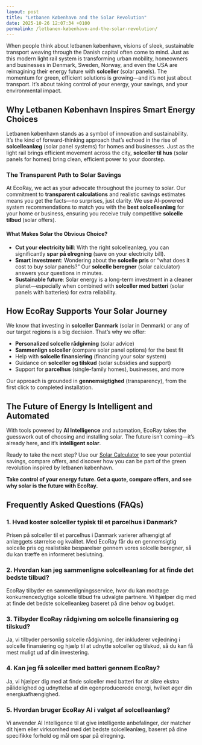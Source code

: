 ```yaml
---
layout: post
title: "Letbanen København and the Solar Revolution"
date: 2025-10-26 12:07:34 +0100
permalink: /letbanen-københavn-and-the-solar-revolution/
---
```

When people think about letbanen københavn, visions of sleek, sustainable transport weaving through the Danish capital often come to mind. Just as this modern light rail system is transforming urban mobility, homeowners and businesses in Denmark, Sweden, Norway, and even the USA are reimagining their energy future with **solceller** (solar panels). The momentum for green, efficient solutions is growing—and it’s not just about transport. It’s about taking control of your energy, your savings, and your environmental impact.

## Why Letbanen København Inspires Smart Energy Choices

Letbanen københavn stands as a symbol of innovation and sustainability. It’s the kind of forward-thinking approach that’s echoed in the rise of **solcelleanlæg** (solar panel systems) for homes and businesses. Just as the light rail brings efficient movement across the city, **solceller til hus** (solar panels for homes) bring clean, efficient power to your doorstep.

### The Transparent Path to Solar Savings

At EcoRay, we act as your advocate throughout the journey to solar. Our commitment to **transparent calculations** and realistic savings estimates means you get the facts—no surprises, just clarity. We use AI-powered system recommendations to match you with the **best solcelleanlæg** for your home or business, ensuring you receive truly competitive **solcelle tilbud** (solar offers).

#### What Makes Solar the Obvious Choice?

- **Cut your electricity bill**: With the right solcelleanlæg, you can significantly **spar på elregning** (save on your electricity bill).
- **Smart investment**: Wondering about the **solcelle pris** or “what does it cost to buy solar panels?” Our **solcelle beregner** (solar calculator) answers your questions in minutes.
- **Sustainable future**: Solar energy is a long-term investment in a cleaner planet—especially when combined with **solceller med batteri** (solar panels with batteries) for extra reliability.

## How EcoRay Supports Your Solar Journey

We know that investing in **solceller Danmark** (solar in Denmark) or any of our target regions is a big decision. That’s why we offer:

- **Personalized solcelle rådgivning** (solar advice)
- **Sammenlign solceller** (compare solar panel options) for the best fit
- Help with **solcelle finansiering** (financing your solar system)
- Guidance on **solceller og tilskud** (solar subsidies and support)
- Support for **parcelhus** (single-family homes), businesses, and more

Our approach is grounded in **gennemsigtighed** (transparency), from the first click to completed installation.

## The Future of Energy Is Intelligent and Automated

With tools powered by **AI Intelligence** and automation, EcoRay takes the guesswork out of choosing and installing solar. The future isn’t coming—it’s already here, and it’s **intelligent solar**.

Ready to take the next step? Use our [Solar Calculator](https://ecoray.dk/en/calculator) to see your potential savings, compare offers, and discover how you can be part of the green revolution inspired by letbanen københavn.

**Take control of your energy future. Get a quote, compare offers, and see why solar is the future with EcoRay.**

## Frequently Asked Questions (FAQs)

### 1. Hvad koster solceller typisk til et parcelhus i Danmark?
Prisen på solceller til et parcelhus i Danmark varierer afhængigt af anlæggets størrelse og kvalitet. Med EcoRay får du en gennemsigtig solcelle pris og realistiske besparelser gennem vores solcelle beregner, så du kan træffe en informeret beslutning.

### 2. Hvordan kan jeg sammenligne solcelleanlæg for at finde det bedste tilbud?
EcoRay tilbyder en sammenligningsservice, hvor du kan modtage konkurrencedygtige solcelle tilbud fra udvalgte partnere. Vi hjælper dig med at finde det bedste solcelleanlæg baseret på dine behov og budget.

### 3. Tilbyder EcoRay rådgivning om solcelle finansiering og tilskud?
Ja, vi tilbyder personlig solcelle rådgivning, der inkluderer vejledning i solcelle finansiering og hjælp til at udnytte solceller og tilskud, så du kan få mest muligt ud af din investering.

### 4. Kan jeg få solceller med batteri gennem EcoRay?
Ja, vi hjælper dig med at finde solceller med batteri for at sikre ekstra pålidelighed og udnyttelse af din egenproducerede energi, hvilket øger din energiuafhængighed.

### 5. Hvordan bruger EcoRay AI i valget af solcelleanlæg?
Vi anvender AI Intelligence til at give intelligente anbefalinger, der matcher dit hjem eller virksomhed med det bedste solcelleanlæg, baseret på dine specifikke forhold og mål om spar på elregning.

<script type="application/ld+json">
{
  "@context": "https://schema.org",
  "@type": "BlogPosting",
  "headline": "Letbanen København and the Solar Revolution",
  "description": "Explore how the sustainable transport system Letbanen København inspires the adoption of solceller (solar panels) for homes and businesses in Denmark, Sweden, Norway, and the USA. Learn how EcoRay supports your solar journey with transparent calculations, AI recommendations, and competitive offers.",
  "author": {
    "@type": "Person",
    "name": "EcoRay"
  },
  "publisher": {
    "@type": "Person",
    "name": "EcoRay"
  },
  "mainEntityOfPage": {
    "@type": "WebPage",
    "@id": "https://ecoray.dk/en/blog/letbanen-kobenhavn-solar-revolution"
  },
  "datePublished": "2024-06-01",
  "dateModified": "2024-06-01",
  "keywords": "solceller, solcelleanlæg, solceller til hus, solcelle pris, køb solceller, bedste solcelleanlæg, solcelle beregner, solceller med batteri, solceller finansiering, hvad koster solceller, solcelle tilbud, solceller og tilskud, solcelle investering, solceller parcelhus, spar på elregning, solcelle rådgivning, sammenlign solceller, solceller 2025, solceller Danmark, solceller gennemsigtighed, B2C, lead generation, solar, automation, AI Intelligence, AI, intelligent solar",
  "inLanguage": "da-DK"
}
</script>

<script type="application/ld+json">
{
  "@context": "https://schema.org",
  "@type": "FAQPage",
  "mainEntity": [
    {
      "@type": "Question",
      "name": "Hvad koster solceller typisk til et parcelhus i Danmark?",
      "acceptedAnswer": {
        "@type": "Answer",
        "text": "Prisen på solceller til et parcelhus i Danmark varierer afhængigt af anlæggets størrelse og kvalitet. Med EcoRay får du en gennemsigtig solcelle pris og realistiske besparelser gennem vores solcelle beregner, så du kan træffe en informeret beslutning."
      }
    },
    {
      "@type": "Question",
      "name": "Hvordan kan jeg sammenligne solcelleanlæg for at finde det bedste tilbud?",
      "acceptedAnswer": {
        "@type": "Answer",
        "text": "EcoRay tilbyder en sammenligningsservice, hvor du kan modtage konkurrencedygtige solcelle tilbud fra udvalgte partnere. Vi hjælper dig med at finde det bedste solcelleanlæg baseret på dine behov og budget."
      }
    },
    {
      "@type": "Question",
      "name": "Tilbyder EcoRay rådgivning om solcelle finansiering og tilskud?",
      "acceptedAnswer": {
        "@type": "Answer",
        "text": "Ja, vi tilbyder personlig solcelle rådgivning, der inkluderer vejledning i solcelle finansiering og hjælp til at udnytte solceller og tilskud, så du kan få mest muligt ud af din investering."
      }
    },
    {
      "@type": "Question",
      "name": "Kan jeg få solceller med batteri gennem EcoRay?",
      "acceptedAnswer": {
        "@type": "Answer",
        "text": "Ja, vi hjælper dig med at finde solceller med batteri for at sikre ekstra pålidelighed og udnyttelse af din egenproducerede energi, hvilket øger din energiuafhængighed."
      }
    },
    {
      "@type": "Question",
      "name": "Hvordan bruger EcoRay AI i valget af solcelleanlæg?",
      "acceptedAnswer": {
        "@type": "Answer",
        "text": "Vi anvender AI Intelligence til at give intelligente anbefalinger, der matcher dit hjem eller virksomhed med det bedste solcelleanlæg, baseret på dine specifikke forhold og mål om spar på elregning."
      }
    }
  ]
}
</script>